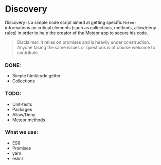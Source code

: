# Discovery

Discovery is a simple node script aimed at getting specific `Meteor` informations on critical elements (such as collections, methods, allow/deny rules) in order to help the creator of the Meteor app to secure his code.

> Disclaimer: it relies on promises and is heavily under construction. Anyone facing the same issues or questions is of course welcome to contribute.

### DONE:
- Simple html/code getter
- Collections
### TODO:
- Unit-tests
- Packages
- Allow/Deny
- Meteor.methods
### What we use:
- ES6
- Promises
- yarn
- eslint
